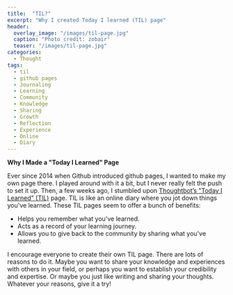 ```yaml
---
title:  "TIL?"
excerpt: "Why I created Today I learned (TIL) page"
header:
  overlay_image: "/images/til-page.jpg"
  caption: "Photo credit: zobair"
  teaser: "/images/til-page.jpg"
categories: 
  - Thought
tags:
  - til
  - github pages
  - Journaling
  - Learning
  - Community
  - Knowledge
  - Sharing
  - Growth
  - Reflection
  - Experience
  - Online
  - Diary 
---
```



**Why I Made a "Today I Learned" Page**

Ever since 2014 when Github introduced github pages, I wanted to make my own page there. I played around with it a bit, but I never really felt the push to set it up. Then, a few weeks ago, I stumbled upon [Thoughtbot’s "Today I Learned" (TIL)](https://github.com/thoughtbot/til) page. TIL is like an online diary where you jot down things you've learned. These TIL pages seem to offer a bunch of benefits:

- Helps you remember what you've learned.
- Acts as a record of your learning journey.
- Allows you to give back to the community by sharing what you've learned.

I encourage everyone to create their own TIL page. There are lots of reasons to do it. Maybe you want to share your knowledge and experiences with others in your field, or perhaps you want to establish your credibility and expertise. Or maybe you just like writing and sharing your thoughts. Whatever your reasons, give it a try!